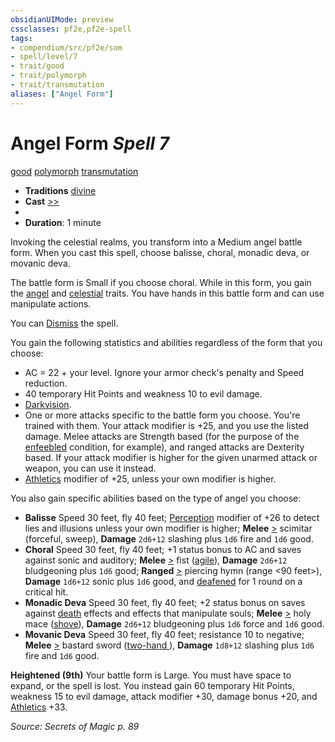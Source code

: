 ```yaml
---
obsidianUIMode: preview
cssclasses: pf2e,pf2e-spell
tags:
- compendium/src/pf2e/som
- spell/level/7
- trait/good
- trait/polymorph
- trait/transmutation
aliases: ["Angel Form"]
---
```

# Angel Form *Spell 7*   
[good](rules/traits/good.md "Good Alignment Trait")  [polymorph](rules/traits/polymorph.md "Polymorph Effect Trait")  [transmutation](rules/traits/transmutation.md "Transmutation School Trait")  

- **Traditions** [divine](rules/traits/divine.md "Divine Tradition Trait")
- **Cast** [>>](rules/core-rulebook/chapter-9-playing-the-game.md#Actions "Two-Action") 
- 
- **Duration**: 1 minute

Invoking the celestial realms, you transform into a Medium angel battle form. When you cast this spell, choose balisse, choral, monadic deva, or movanic deva.

The battle form is Small if you choose choral. While in this form, you gain the [angel](rules/traits/angel.md "Angel Creature Trait") and [celestial](rules/traits/celestial.md "Celestial Creature Type Trait") traits. You have hands in this battle form and can use manipulate actions.

You can [Dismiss](rules/actions/dismiss.md) the spell.

You gain the following statistics and abilities regardless of the form that you choose:

- AC = 22 + your level. Ignore your armor check's penalty and Speed reduction.
- 40 temporary Hit Points and weakness 10 to evil damage.
- [Darkvision](rules/abilities/darkvision.md).
- One or more attacks specific to the battle form you choose. You're trained with them. Your attack modifier is +25, and you use the listed damage. Melee attacks are Strength based (for the purpose of the [enfeebled](rules/conditions.md#Enfeebled) condition, for example), and ranged attacks are Dexterity based. If your attack modifier is higher for the given unarmed attack or weapon, you can use it instead.
- [Athletics](compendium/skills.md#Athletics) modifier of +25, unless your own modifier is higher.

You also gain specific abilities based on the type of angel you choose:

- **Balisse** Speed 30 feet, fly 40 feet; [Perception](compendium/skills.md#Perception) modifier of +26 to detect lies and illusions unless your own modifier is higher; **Melee** [>](rules/core-rulebook/chapter-9-playing-the-game.md#Actions "Single Action") scimitar (forceful, sweep), **Damage** `2d6+12` slashing plus `1d6` fire and `1d6` good.
- **Choral** Speed 30 feet, fly 40 feet; +1 status bonus to AC and saves against sonic and auditory; **Melee** [>](rules/core-rulebook/chapter-9-playing-the-game.md#Actions "Single Action") fist ([agile](rules/traits/agile.md "Agile Weapon Trait")), **Damage** `2d6+12` bludgeoning plus `1d6` good; **Ranged** [>](rules/core-rulebook/chapter-9-playing-the-game.md#Actions "Single Action") piercing hymn (range <90 feet>), **Damage** `1d6+12` sonic plus `1d6` good, and [deafened](rules/conditions.md#Deafened) for 1 round on a critical hit.
- **Monadic Deva** Speed 30 feet, fly 40 feet; +2 status bonus on saves against [death](rules/traits/death.md "Death Effect Trait") effects and effects that manipulate souls; **Melee** [>](rules/core-rulebook/chapter-9-playing-the-game.md#Actions "Single Action") holy mace ([shove](rules/traits/shove.md "Shove Weapon Trait")), **Damage** `2d6+12` bludgeoning plus `1d6` force and `1d6` good.
- **Movanic Deva** Speed 30 feet, fly 40 feet; resistance 10 to negative; **Melee** [>](rules/core-rulebook/chapter-9-playing-the-game.md#Actions "Single Action") bastard sword ([two-hand <d12>](rules/traits/two-hand-d12.md "Two-Hand Weapon Trait")), **Damage** `1d8+12` slashing plus `1d6` fire and `1d6` good.

**Heightened (9th)** Your battle form is Large. You must have space to expand, or the spell is lost. You instead gain 60 temporary Hit Points, weakness 15 to evil damage, attack modifier +30, damage bonus +20, and [Athletics](compendium/skills.md#Athletics) +33.

*Source: Secrets of Magic p. 89*